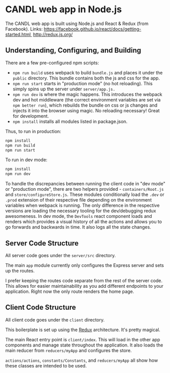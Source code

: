 # CANDL web app in Node.js

The CANDL web app is built using Node.js and React & Redux (from Facebook). Links:
https://facebook.github.io/react/docs/getting-started.html 
http://redux.js.org/

## Understanding, Configuring, and Building

There are a few pre-configured npm scripts:

  - `npm run build` uses webpack to build `bundle.js` and places it under the
    `public` directory. This bundle contains both the js and css for the app.
  - `npm run start` starts in "production mode" (no hot reloading). This simply
    spins up the server under `server/app.js.`
  - `npm run dev` is where the magic happens. This introduces the webpack dev
    and hot middleware (the correct environment variables are set via `npm
    better run`), which rebuilds the bundle on css or js changes and injects it
    into the browser using magic. No reloading necessary! Great for development.
  - `npm install` installs all modules listed in package.json.


Thus, to run in production:

```sh
npm install
npm run build
npm run start
```

To run in dev mode:

```sh
npm install
npm run dev
```

To handle the discrepancies between running the client code in "dev mode" or
"production mode", there are two helpers provided - `containers/Root.js` and
`store/configureStore.js`. These modules conditionally load the `.dev` or
`.prod` extension of their respective file depending on the environment
variables when webpack is running. The only difference in the respective
versions are loading the necessary tooling for the dev/debugging redux
awesomeness. In dev mode, the `DevTools` react component loads and renders which
provides a visual history of all the actions and allows you to go forwards and
backwards in time. It also logs all the state changes.

## Server Code Structure

All server code goes under the `server/src` directory.

The main `app` module currently only configures the Express server and sets up
the routes.

I prefer keeping the routes code separate from the rest of the server code. This
allows for easier maintainability as you add different endpoints to your
application. Right now the only route renders the home page.

## Client Code Structure

All client code goes under the `client` directory.

This boilerplate is set up using the [Redux](http://redux.js.org/) architecture.
It's pretty magical.

The main React entry point is `client/index`. This will load in the other app
components and manage state throughout the application. It also loads the main
reducer from `reducers/myApp` and configures the store.

`actions/actions`, `constants/Constants`, and `reducers/myApp` all show how these
classes are intended to be used.
